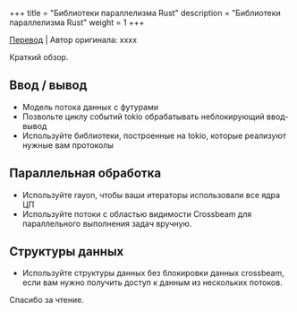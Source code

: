 +++
title = "Библиотеки параллелизма Rust"
description = "Библиотеки параллелизма Rust"
weight = 1
+++

[Перевод](https://deterministic.space/rust-concurrency-libraries.html) | Автор оригинала: xxxx

Краткий обзор.

## Ввод / вывод

- Модель потока данных с футурами
- Позвольте циклу событий tokio обрабатывать неблокирующий ввод-вывод
- Используйте библиотеки, построенные на tokio, которые реализуют нужные вам протоколы

## Параллельная обработка

- Используйте rayon, чтобы ваши итераторы использовали все ядра ЦП
- Используйте потоки с областью видимости Crossbeam для параллельного выполнения задач вручную.

## Структуры данных

- Используйте структуры данных без блокировки данных crossbeam, если вам нужно получить доступ к данным из нескольких потоков.

Спасибо за чтение.